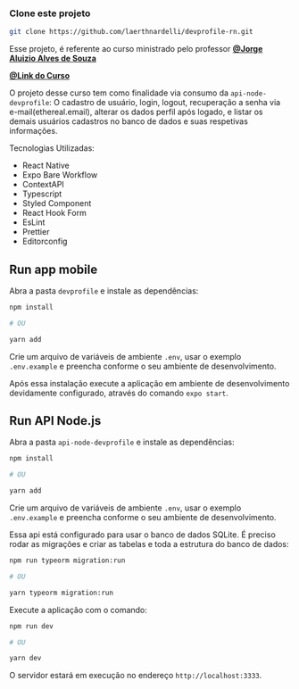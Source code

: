 
### Clone este projeto

```bash
git clone https://github.com/laerthnardelli/devprofile-rn.git
```

Esse projeto, é referente ao curso ministrado pelo professor **[@Jorge Aluizio Alves de Souza](https://www.aluiziodeveloper.com.br/)** 

**[@Link do Curso](https://www.udemy.com/course/react-native-typescript/)**

O projeto desse curso tem como finalidade via consumo da `api-node-devprofile`:
O cadastro de usuário, login, logout, recuperação a senha via e-mail(ethereal.email), alterar os dados perfil após logado, e listar os demais usuários cadastros no banco de dados e suas respetivas informações.

Tecnologias Utilizadas:<br/>

* React Native<br/>
* Expo Bare Workflow<br/>
* ContextAPI<br/>
* Typescript<br/>
* Styled Component<br/>
* React Hook Form<br/>
* EsLint<br/>
* Prettier<br/>
* Editorconfig<br/>

## Run app mobile

Abra a pasta `devprofile` e instale as dependências:

```bash
npm install

# OU

yarn add
```

Crie um arquivo de variáveis de ambiente `.env`, usar o exemplo `.env.example` e preencha conforme o seu ambiente de desenvolvimento.

Após essa instalação execute a aplicação em ambiente de desenvolvimento devidamente configurado, através do comando `expo start`.


## Run API Node.js

Abra a pasta `api-node-devprofile` e instale as dependências:

```bash
npm install

# OU

yarn add
```

Crie um arquivo de variáveis de ambiente `.env`, usar o exemplo `.env.example` e preencha conforme o seu ambiente de desenvolvimento.

Essa api está configurado para usar o banco de dados SQLite. É preciso rodar as migrações e criar as tabelas e toda a estrutura do banco de dados:

```bash
npm run typeorm migration:run

# OU

yarn typeorm migration:run
```

Execute a aplicação com o comando:

```bash
npm run dev

# OU

yarn dev
```

O servidor estará em execução no endereço `http://localhost:3333`.
